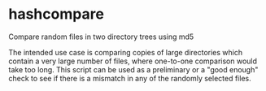 hashcompare
===========

Compare random files in two directory trees using md5

The intended use case is comparing copies of large directories which contain a
very large number of files, where one-to-one comparison would take too long.
This script can be used as a preliminary or a "good enough" check to see if
there is a mismatch in any of the randomly selected files.

